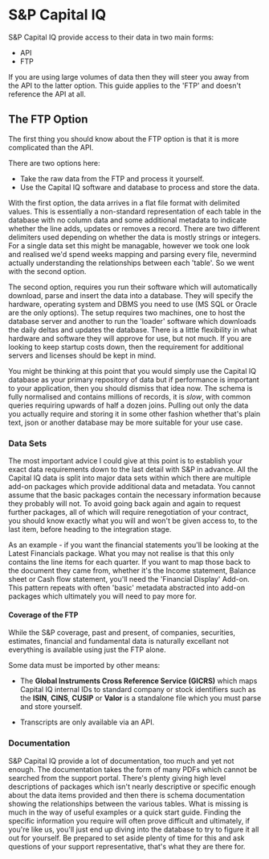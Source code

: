 # S&P Capital IQ

S&P Capital IQ provide access to their data in two main forms:

* API 
* FTP

If you are using large volumes of data then they will steer you away from the API to the latter option. This guide applies to the 'FTP' and doesn't reference the API at all.

## The FTP Option

The first thing you should know about the FTP option is that it is more complicated than the API.

There are two options here:

* Take the raw data from the FTP and process it yourself.
* Use the Capital IQ software and database to process and store the data.

With the first option, the data arrives in a flat file format with delimited values. This is essentially a non-standard representation of each table in the database with no column data and some additional metadata to indicate whether the line adds, updates or removes a record. There are two different delimiters used depending on whether the data is mostly strings or integers. For a single data set this might be managable, however we took one look and realised we'd spend weeks mapping and parsing every file, nevermind actually understanding the relationships between each 'table'. So we went with the second option.

The second option, requires you run their software which will automatically download, parse and insert the data into a database. They will specify the hardware, operating system and DBMS you need to use (MS SQL or Oracle are the only options). The setup requires two machines, one to host the database server and another to run the 'loader' software which downloads the daily deltas and updates the database. There is a little flexibility in what hardware and software they will approve for use, but not much. If you are looking to keep startup costs down, then the requirement for additional servers and licenses should be kept in mind.

You might be thinking at this point that you would simply use the Capital IQ database as your primary repository of data but if performance is important to your application, then you should dismiss that idea now. The schema is fully normalised and contains millions of records, it is _slow_, with common queries requiring upwards of half a dozen joins. Pulling out only the data you actually require and storing it in some other fashion whether that's plain text, json or another database may be more suitable for your use case. 

### Data Sets

The most important advice I could give at this point is to establish your exact data requirements down to the last detail with S&P in advance. All the Capital IQ data is split into major data sets within which there are multiple add-on packages which provide additional data and metadata. You cannot assume that the basic packages contain the necessary information because they probably will not. To avoid going back again and again to request further packages, all of which will require renegotiation of your contract, you should know exactly what you will and won't be given access to, to the last item, before heading to the integration stage.

As an example - if you want the financial statements you'll be looking at the Latest Financials package. What you may not realise is that this only contains the line items for each quarter. If you want to map those back to the document they came from, whether it's the Income statement, Balance sheet or Cash flow statement, you'll need the 'Financial Display' Add-on. This pattern repeats with often 'basic' metadata abstracted into add-on packages which ultimately you will need to pay more for.

#### Coverage of the FTP

While the S&P coverage, past and present, of companies, securities, estimates, financial and fundamental data is naturally excellant not everything is available using just the FTP alone.

Some data must be imported by other means:

* The **Global Instruments Cross Reference Service (GICRS)** which maps Capital IQ internal IDs to standard company or stock identifiers such as the **ISIN**, **CINS**, **CUSIP** or **Valor** is a standalone file which you must parse and store yourself.

* Transcripts are only available via an API.

### Documentation

S&P Capital IQ provide a lot of documentation, too much and yet not enough. The documentation takes the form of many PDFs which cannot be searched from the support portal. There's plenty giving high level descriptions of packages which isn't nearly descriptive or specific enough about the data items provided and then there is schema documentation showing the relationships between the various tables. What is missing is much in the way of useful examples or a quick start guide. Finding the specific information you require will often prove difficult and ultimately, if you're like us, you'll just end up diving into the database to try to figure it all out for yourself. Be prepared to set aside plenty of time for this and ask questions of your support representative, that's what they are there for.



